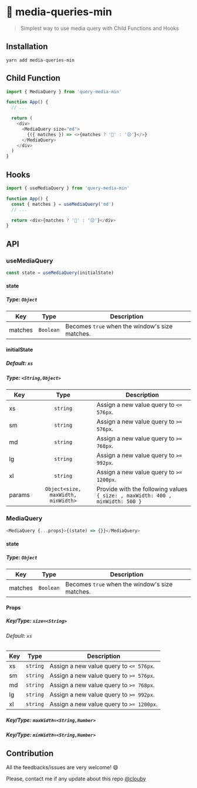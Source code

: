 # 🔀 media-queries-min

> Simplest way to use media query with Child Functions and Hooks

## Installation

```
yarn add media-queries-min
```

## Child Function

```javascript
import { MediaQuery } from 'query-media-min'

function App() {
  // ...

  return (
    <div>
      <MediaQuery size="md">
        {({ matches }) => <>{matches ? '🎉' : '😥'}</>}
      </MediaQuery>
    </div>
  )
}
```

## Hooks

```javascript
import { useMediaQuery } from 'query-media-min'

function App() {
  const { matches } = useMediaQuery('md')
  // ...

  return <div>{matches ? '🎉' : '😥'}</div>
}
```

## API

### useMediaQuery

```js
const state = useMediaQuery(initialState)
```

#### state

##### Type: `Object`

| Key     |   Type    | Description                                    |
| ------- | :-------: | ---------------------------------------------- |
| matches | `Boolean` | Becomes `true` when the window's size matches. |

#### initialState

##### Default: `xs`

##### Type: `<String,Object>`

| Key    |                Type                | Description                                                                   |
| ------ | :--------------------------------: | ----------------------------------------------------------------------------- |
| xs     |              `string`              | Assign a new value query to `<= 576px`.                                       |
| sm     |              `string`              | Assign a new value query to `>= 576px`.                                       |
| md     |              `string`              | Assign a new value query to `>= 768px`.                                       |
| lg     |              `string`              | Assign a new value query to `>= 992px`.                                       |
| xl     |              `string`              | Assign a new value query to `>= 1200px`.                                      |
| params | `Object<size, maxWidth, minWidth>` | Provide with the following values `{ size: , maxWidth: 400 , minWidth: 500 }` |

### MediaQuery

```js
<MediaQuery {...props}>{(state) => {}}</MediaQuery>
```

#### state

##### Type: `Object`

| Key     |   Type    | Description                                    |
| ------- | :-------: | ---------------------------------------------- |
| matches | `Boolean` | Becomes `true` when the window's size matches. |

#### Props

##### Key/Type: `size=<String>`

###### Default: `xs`

| Key |   Type   | Description                              |
| --- | :------: | ---------------------------------------- |
| xs  | `string` | Assign a new value query to `<= 576px`.  |
| sm  | `string` | Assign a new value query to `>= 576px`.  |
| md  | `string` | Assign a new value query to `>= 768px`.  |
| lg  | `string` | Assign a new value query to `>= 992px`.  |
| xl  | `string` | Assign a new value query to `>= 1200px`. |

##### Key/Type: `maxWidth=<String,Number>`

##### Key/Type: `minWidth=<String,Number>`

## Contribution

All the feedbacks/issues are very welcome! 😄

Please, contact me if any update about this repo [@clouby](https://github.com/clouby)
